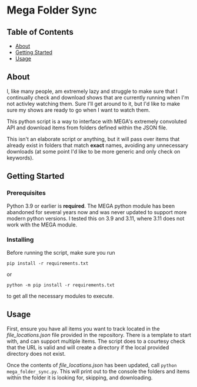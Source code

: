 # Mega Folder Sync

## Table of Contents

- [About](#about)
- [Getting Started](#getting_started)
- [Usage](#usage)

## About <a name = "about"></a>

I, like many people, am extremely lazy and struggle to make sure that I continually check and download shows that are currently running when I'm not activley watching them. Sure I'll get around to it, but I'd like to make sure my shows are ready to go when I want to watch them.

This python script is a way to interface with MEGA's extremely convoluted API and download items from folders defined within the JSON file.

This isn't an elaborate script or anything, but it will pass over items that already exist in folders that match **exact** names, avoiding any unnecessary downloads (at some point I'd like to be more generic and only check on keywords).

## Getting Started <a name = "getting_started"></a>

### Prerequisites

Python 3.9 or earlier is **required**. The MEGA python module has been abandoned for several years now and was never updated to support more modern python versions. I tested this on 3.9 and 3.11, where 3.11 does not work with the MEGA module.

### Installing

Before running the script, make sure you run

```pip install -r requirements.txt```

or

```python -m pip install -r requirements.txt```

to get all the necessary modules to execute.

## Usage <a name = "usage"></a>

First, ensure you have all items you want to track located in the *file_locations.json* file provided in the repository. There is a template to start with, and can support multiple items. The script does to a courtesy check that the URL is valid and will create a directory if the local provided directory does not exist.

Once the contents of *file_locations.json* has been updated, call ```python mega_folder_sync.py```. This will print out to the console the folders and items within the folder it is looking for, skipping, and downloading.
